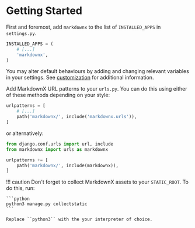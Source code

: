 # Getting Started

First and foremost, add ``markdownx`` to the list of ``INSTALLED_APPS`` in `settings.py`.

```python
INSTALLED_APPS = (
	# [...]
	'markdownx',
)
```

You may alter default behaviours by adding and changing relevant variables in your settings. See [customization](customization.md) for additional information.

Add MarkdownX URL patterns to your `urls.py`. You can do this using either of these methods depending on your style:

```python
urlpatterns = [
	# [...]
	path('markdownx/', include('markdownx.urls')),
]
```

or alternatively:

```python
from django.conf.urls import url, include
from markdownx import urls as markdownx

urlpatterns += [
    path('markdownx/', include(markdownx)),
]
```

!!! caution
	Don't forget to collect MarkdownX assets to your `STATIC_ROOT`. To do this, run:

	```python
	python3 manage.py collectstatic
	```

    Replace ``python3`` with the your interpreter of choice.
